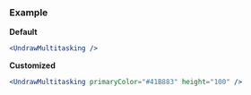 ### Example

**Default**
```jsx
<UndrawMultitasking />
```

**Customized**
```jsx
<UndrawMultitasking primaryColor="#41B883" height="100" />
```
